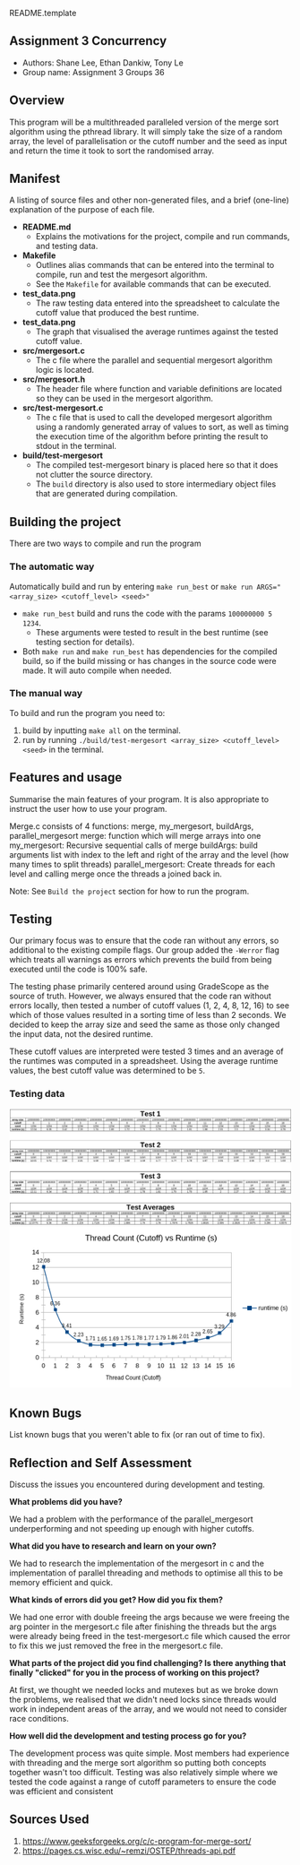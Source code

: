 README.template

## Assignment 3 Concurrency  

* Authors: Shane Lee, Ethan Dankiw, Tony Le
* Group name: Assignment 3 Groups 36

## Overview

This program will be a multithreaded paralleled version of the merge sort algorithm using the pthread library.
It will simply take the size of a random array, the level of parallelisation or the cutoff number and the seed as input 
and return the time it took to sort the randomised array.

## Manifest

A listing of source files and other non-generated files, and a brief (one-line) explanation of the purpose of each file.
- **README.md**
  - Explains the motivations for the project, compile and run commands, and testing data.
- **Makefile**
    - Outlines alias commands that can be entered into the terminal to compile, run and test the mergesort algorithm.
    - See the `Makefile` for available commands that can be executed.
- **test_data.png**
  - The raw testing data entered into the spreadsheet to calculate the cutoff value that produced the best runtime.
- **test_data.png**
  - The graph that visualised the average runtimes against the tested cutoff value.
- **src/mergesort.c**
  - The c file where the parallel and sequential mergesort algorithm logic is located.
- **src/mergesort.h**
  - The header file where function and variable definitions are located so they can be used in the mergesort algorithm.
- **src/test-mergesort.c**
  - The c file that is used to call the developed mergesort algorithm using a randomly generated array of values to sort,
  as well as timing the execution time of the algorithm before printing the result to stdout in the terminal.
- **build/test-mergesort**
  - The compiled test-mergesort binary is placed here so that it does not clutter the source directory.
  - The `build` directory is also used to store intermediary object files that are generated during compilation.

## Building the project

There are two ways to compile and run the program

### The automatic way

Automatically build and run by entering `make run_best` or `make run ARGS="<array_size> <cutoff_level> <seed>"`
- `make run_best` build and runs the code with the params `100000000 5 1234`.
  - These arguments were tested to result in the best runtime (see testing section for details).
- Both `make run` and `make run_best` has dependencies for the compiled build, so if the build missing or has changes 
in the source code were made. It will auto compile when needed.

### The manual way

To build and run the program you need to:
1. build by inputting `make all` on the terminal.
2. run by running `./build/test-mergesort <array_size> <cutoff_level> <seed>` in the terminal.

## Features and usage

Summarise the main features of your program. It is also appropriate to
instruct the user how to use your program.

Merge.c consists of 4 functions: merge, my_mergesort, buildArgs, parallel_mergesort
merge: function which will merge arrays into one
my_mergesort: Recursive sequential calls of merge
buildArgs: build arguments list with index to the left and right of the array and the level (how many times to split threads)
parallel_mergesort: Create threads for each level and calling merge once the threads a joined back in.

Note: See `Build the project` section for how to run the program.

## Testing

Our primary focus was to ensure that the code ran without any errors, so additional to the existing compile flags. 
Our group added the `-Werror` flag which treats all warnings as errors which prevents the build from being executed until
the code is 100% safe.

The testing phase primarily centered around using GradeScope as the source of truth. However, we always ensured that the 
code ran without errors locally, then tested a number of cutoff values (1, 2, 4, 8, 12, 16) to see which of those values 
resulted in a sorting time of less than 2 seconds. We decided to keep the array size and seed the same as those only changed
the input data, not the desired runtime.

These cutoff values are interpreted were tested 3 times and an average of the runtimes was computed in a spreadsheet.
Using the average runtime values, the best cutoff value was determined to be `5`.

### Testing data
![img.png](test_data.png)
![img.png](test_data_graph.png)

## Known Bugs

List known bugs that you weren't able to fix (or ran out of time to fix).

## Reflection and Self Assessment

Discuss the issues you encountered during development and testing. 

**What problems did you have?** 

We had a problem with the performance of the parallel_mergesort underperforming 
and not speeding up enough with higher cutoffs.

**What did you have to research and learn on your own?**

We had to research the implementation of the mergesort in c and the implementation of 
parallel threading and methods to optimise all this to be memory efficient and quick.

**What kinds of errors did you get? How did you fix them?**

We had one error with double freeing the args because we were freeing the arg pointer 
in the mergesort.c file after finishing the threads but the args were already being freed in the test-mergesort.c 
file which caused the error to fix this we just removed the free in the mergesort.c file.

**What parts of the project did you find challenging? Is there anything that 
finally "clicked" for you in the process of working on this project?**

At first, we thought we needed locks and mutexes but as we broke down the problems, we realised that we didn't need 
locks since threads would work in independent areas of the array, and we would not need to consider race conditions.

**How well did the development and testing process go for you?**

The development process was quite simple. Most members had experience with threading and the merge sort algorithm so 
putting both concepts together wasn't too difficult. Testing was also relatively simple where we tested the code against 
a range of cutoff parameters to ensure the code was efficient and consistent

## Sources Used

1. https://www.geeksforgeeks.org/c/c-program-for-merge-sort/
2. https://pages.cs.wisc.edu/~remzi/OSTEP/threads-api.pdf

